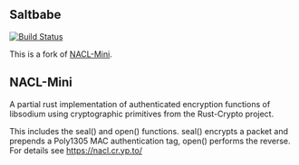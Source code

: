 ## Saltbabe
[![Build Status](https://travis-ci.org/javadevelopr/nacl-mini.svg?branch=master)](https://travis-ci.org/hskang9/saltbabe)


This is a fork of [NACL-Mini](https://github.com/javadevelopr/nacl-mini).


## NACL-Mini


A partial rust implementation of authenticated encryption functions of libsodium using cryptographic primitives
from the Rust-Crypto project.

This includes the seal() and open() functions. 
seal() encrypts a packet and prepends a Poly1305 MAC authentication tag, open() performs the reverse.
For details see https://nacl.cr.yp.to/ 
